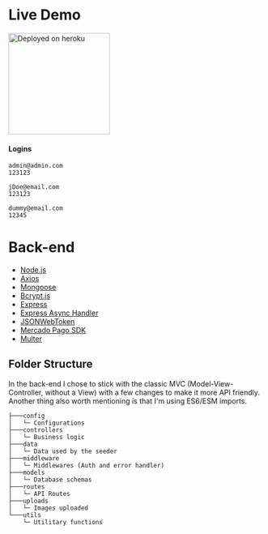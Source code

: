 # Live Demo

<a title="Deployed on heroku" href="http://shopay-app.herokuapp.com/">
<img alt="Deployed on heroku" src="https://img.shields.io/badge/Deployed%20on%20heroku-%239E7CC1?style=plastic&logo=heroku&logoColor=white" width="200px" />
</a>

#### Logins

```
admin@admin.com
123123

jDoe@email.com
123123

dummy@email.com
12345
```

# Back-end

- [Node.js](https://nodejs.org/en/)
- [Axios](https://github.com/axios/axios)
- [Mongoose](https://mongoosejs.com/)
- [Bcrypt.js](https://github.com/dcodeIO/bcrypt.js)
- [Express](https://expressjs.com/pt-br/)
- [Express Async Handler](https://github.com/Abazhenov/express-async-handler#readme)
- [JSONWebToken](https://jwt.io/)
- [Mercado Pago SDK](https://github.com/mercadopago/sdk-nodejs)
- [Multer](https://github.com/expressjs/multer)

## Folder Structure

In the back-end I chose to stick with the classic MVC (Model-View-Controller, without a View) with a few changes to make it more API friendly. Another thing also worth mentioning is that I'm using ES6/ESM imports.

```
├───config
│   └─ Configurations
├───controllers
│   └─ Business logic
├───data
│   └─ Data used by the seeder
├───middleware
│   └─ Middlewares (Auth and error handler)
├───models
│   └─ Database schemas
├───routes
│   └─ API Routes
├───uploads
│   └─ Images uploaded
└───utils
    └─ Utilitary functions
```

